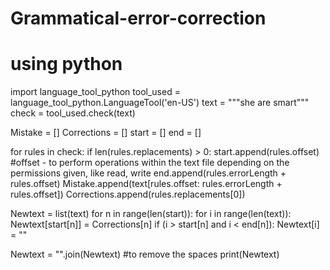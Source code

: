 # Grammatical-error-correction
# using python
import language_tool_python
tool_used = language_tool_python.LanguageTool('en-US')
text = """she are smart"""
check = tool_used.check(text)

Mistake = []
Corrections = []
start = []
end = []

for rules in check:
    if len(rules.replacements) > 0:
        start.append(rules.offset) #offset - to perform operations within the text file depending on the permissions given, like read, write
        end.append(rules.errorLength + rules.offset)
        Mistake.append(text[rules.offset: rules.errorLength + rules.offset])
        Corrections.append(rules.replacements[0])

Newtext = list(text)
for n in range(len(start)):
    for i in range(len(text)):
        Newtext[start[n]] = Corrections[n]
        if (i > start[n] and i < end[n]):
            Newtext[i] = ""

Newtext = "".join(Newtext) #to remove the spaces
print(Newtext)
